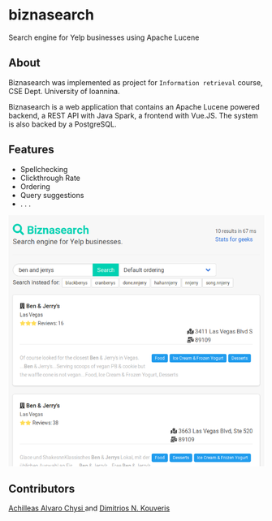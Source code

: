 # biznasearch

Search engine for Yelp businesses using Apache Lucene 

## About
Biznasearch was implemented as project for `Information retrieval` course,
CSE Dept. University of Ioannina.

Biznasearch is a web application that contains an Apache Lucene powered backend,
a REST API with Java Spark, a frontend with Vue.JS. The system is also backed by
a PostgreSQL.


## Features

- Spellchecking
- Clickthrough Rate
- Ordering
- Query suggestions
- . . .

<img src="media/ui.png" />


## Contributors
<a href="https://github.com/AchilleasAlvaroChysi">
    Achilleas Alvaro Chysi 
</a> and <a href="https://github.com/dimkouv">
    Dimitrios N. Kouveris
</a>
